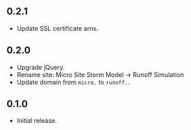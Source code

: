 ## 0.2.1

- Update SSL certificate arns.

## 0.2.0

- Upgrade jQuery.
- Rename site: Micro Site Storm Model -> Runoff Simulation
- Update domain from `micro.` to `runoff.`.

## 0.1.0

- Initial release.
